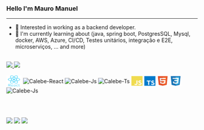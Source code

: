 ### Hello I'm Mauro Manuel
<hr>

- 🔭 Interested in working as a backend developer.
- 🌱 I'm currently learning about (java, spring boot, PostgresSQL, Mysql, docker, AWS, Azure, CI/CD, Testes unitários,  integração e E2E, microserviços,   ... and more)

<br>
 <div>
  <a href="https://github.com/masprog2022">
  <img height="150em" src="https://github-readme-stats.vercel.app/api?username=masprog2022&show_icons=true&theme=swift&include_all_commits=true&count_private=true&hide=contribs"/>
  <img height="150em" src="https://github-readme-stats.vercel.app/api/top-langs/?username=masprog2022&layout=compact&langs_count=6&theme=swift"/>
</div>

<br>

<div style="display: inline-block">
  
  <img align="center" alt="Calebe-React" height="30" width="40" src="https://raw.githubusercontent.com/devicons/devicon/master/icons/react/react-original-wordmark.svg">
  <img align="center" alt="Calebe-React" height="30" width="40" src="https://cdn.jsdelivr.net/gh/devicons/devicon/icons/java/java-original-wordmark.svg">
  <img align="center" alt="Calebe-Js" height="26" width="30" src="https://cdn.jsdelivr.net/gh/devicons/devicon/icons/spring/spring-original-wordmark.svg">
  <img align="center" alt="Calebe-Ts" height="40" width="30" src="https://cdn.jsdelivr.net/gh/devicons/devicon/icons/nodejs/nodejs-original-wordmark.svg">

 

  <img align="center" alt="Calebe-Js" height="26" width="30" src="https://raw.githubusercontent.com/devicons/devicon/master/icons/javascript/javascript-plain.svg">
  
  <img align="center" alt="Calebe-Ts" height="26" width="30" src="https://raw.githubusercontent.com/devicons/devicon/master/icons/typescript/typescript-plain.svg">
  <img align="center" alt="Calebe-HTML" height="26" width="30" src="https://raw.githubusercontent.com/devicons/devicon/master/icons/html5/html5-original.svg">
  <img align="center" alt="Calebe-CSS" height="26" width="30" src="https://raw.githubusercontent.com/devicons/devicon/master/icons/css3/css3-original.svg">
    <img align="center" alt="Calebe-Js" height="30" width="30" src="https://cdn.jsdelivr.net/gh/devicons/devicon/icons/amazonwebservices/amazonwebservices-original-wordmark.svg">
  
</div>
 
 <br><br>

<div> 
<a href="https://https://www.linkedin.com/in/mauro-manuel-522947b2/" target="_blank"><img src="https://img.shields.io/badge/-LinkedIn-%230077B5?style=for-the-badge&logo=linkedin&logoColor=white" target="_blank"></a> 
  <a href="#" target="_blank"><img src="https://img.shields.io/badge/-Facebook-3B5998?style=for-the-badge&logo=facebook&logoColor=white" target="_blank"></a>
  <a href = "masprog2022@gmail"><img src="https://img.shields.io/badge/-Gmail-db4a39?style=for-the-badge&logo=gmail&logoColor=white" target="_blank"></a>
</div>


